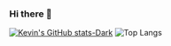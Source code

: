 ### Hi there 👋

[![Kevin's GitHub stats-Dark](https://github-readme-stats.vercel.app/api?username=HansTtito&show_icons=true&theme=dark#gh-dark-mode-only)](https://github.com/HansTtito/github-readme-stats&show_icons=true#gh-dark-mode-only)
![Top Langs](https://github-readme-stats.vercel.app/api/top-langs/?username=HansTtito&langs_count=8)
<!--
**HansTtito/HansTtito** is a ✨ _special_ ✨ repository because its `README.md` (this file) appears on your GitHub profile.

Here are some ideas to get you started:

- 🔭 I’m currently working on ...
- 🌱 I’m currently learning ...
- 👯 I’m looking to collaborate on ...
- 🤔 I’m looking for help with ...
- 💬 Ask me about ...
- 📫 How to reach me: ...
- 😄 Pronouns: ...
- ⚡ Fun fact: ...
-->
